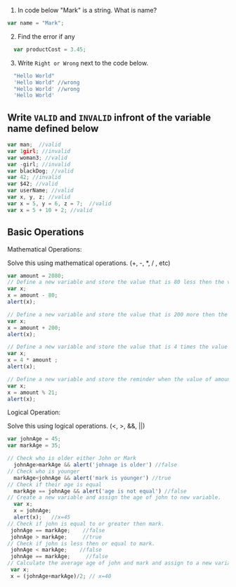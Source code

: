 1. In code below "Mark" is a string.  What is name?
```js
var name = "Mark";
```

2. Find the error if any
```js
  var productCost = 3.45;
```

3. Write `Right or Wrong` next to the code below.

```js
  "Hello World"
  'Hello World" //wrong
  "Hello World' //wrong 
  'Hello World'
```

## Write `VALID` and `INVALID` infront of the variable name defined below
```js
var man;  //valid
var 1girl; //invalid
var woman3; //valid
var -girl; //invalid
var blackDog; //valid
var 42; //invalid
var $42; //valid
var userName; //valid
var x, y, z; //valid
var x = 5, y = 6, z = 7;  //valid
var x = 5 + 10 + 2; //valid
```

## Basic Operations

Mathematical Operations:

Solve this using mathematical operations. (+, -, *, / , etc)

```js
var amount = 2080;
// Define a new variable and store the value that is 80 less then the value of amount.
var x;
x = amount - 80;
alert(x);

// Define a new variable and store the value that is 200 more then the value of amount.
var x;
x = amount + 200;
alert(x);

// Define a new variable and store the value that is 4 times the value of amount.
var x;
x = 4 * amount ;
alert(x);

// Define a new variable and store the reminder when the value of amount is  divided by 21.
var x;
x = amount % 21;
alert(x);


```
Logical Operation:

Solve this using logical operations. (<, >, &&, ||)

```js
var johnAge = 45;
var markAge = 35;

// Check who is older either John or Mark
  johnAge>markAge && alert('johnage is older') //false
// Check who is younger
  markAge<johnAge && alert('mark is younger') //true
// Check if their age is equal
  markAge == johnAge && alert('age is not equal') //false
// Create a new variable and assign the age of john to new variable.
  var x;
  x = johnAge;
  alert(x);   //x=45
// Check if john is equal to or greater then mark.
 johnAge == markAge;    //false
 johnAge > markAge;     //true 
// Check if john is less then or equal to mark.
 johnAge < markAge;    //false
 johnAge == markAge;     //false
// Calculate the average age of john and mark and assign to a new variable.
 var x;
 x = (johnAge+markAge)/2; // x=40
```